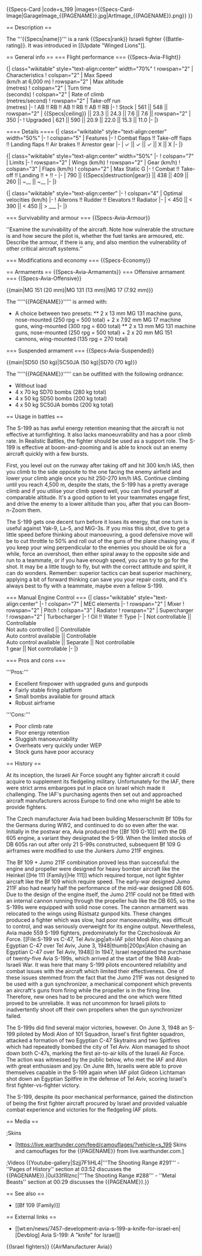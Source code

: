 {{Specs-Card
|code=s_199
|images={{Specs-Card-Image|GarageImage_{{PAGENAME}}.jpg|ArtImage_{{PAGENAME}}.png}}
}}

== Description ==
<!-- ''In the description, the first part should be about the history of and the creation and combat usage of the aircraft, as well as its key features. In the second part, tell the reader about the aircraft in the game. Insert a screenshot of the vehicle, so that if the novice player does not remember the vehicle by name, he will immediately understand what kind of vehicle the article is talking about.'' -->
The '''{{Specs|name}}''' is a rank {{Specs|rank}} Israeli fighter {{Battle-rating}}. It was introduced in [[Update "Winged Lions"]].

== General info ==
=== Flight performance ===
{{Specs-Avia-Flight}}
<!-- ''Describe how the aircraft behaves in the air. Speed, manoeuvrability, acceleration and allowable loads - these are the most important characteristics of the vehicle.'' -->

{| class="wikitable" style="text-align:center" width="70%"
! rowspan="2" | Characteristics
! colspan="2" | Max Speed<br>(km/h at 6,000 m)
! rowspan="2" | Max altitude<br>(metres)
! colspan="2" | Turn time<br>(seconds)
! colspan="2" | Rate of climb<br>(metres/second)
! rowspan="2" | Take-off run<br>(metres)
|-
! AB !! RB !! AB !! RB !! AB !! RB
|-
! Stock
| 561 || 548 || rowspan="2" | {{Specs|ceiling}} || 23.3 || 24.3 || 7.6 || 7.6 || rowspan="2" | 350
|-
! Upgraded
| 621 || 590 || 20.9 || 22.0 || 15.3 || 11.0
|-
|}

==== Details ====
{| class="wikitable" style="text-align:center" width="50%"
|-
! colspan="5" | Features
|-
! Combat flaps !! Take-off flaps !! Landing flaps !! Air brakes !! Arrestor gear
|-
| ✓ || ✓ || ✓ || X || X     <!-- ✓ -->
|-
|}

{| class="wikitable" style="text-align:center" width="50%"
|-
! colspan="7" | Limits
|-
! rowspan="2" | Wings (km/h)
! rowspan="2" | Gear (km/h)
! colspan="3" | Flaps (km/h)
! colspan="2" | Max Static G
|-
! Combat !! Take-off !! Landing !! + !! -
|-
| 790<!--{{Specs|destruction|body}}--> || {{Specs|destruction|gear}} || 438 || 409 || 260 || ~__ || ~__
|-
|}

{| class="wikitable" style="text-align:center"
|-
! colspan="4" | Optimal velocities (km/h)
|-
! Ailerons !! Rudder !! Elevators !! Radiator
|-
| < 450 || < 390 || < 450 || > ___
|-
|}

=== Survivability and armour ===
{{Specs-Avia-Armour}}
<!-- ''Examine the survivability of the aircraft. Note how vulnerable the structure is and how secure the pilot is, whether the fuel tanks are armoured, etc. Describe the armour, if there is any, and also mention the vulnerability of other critical aircraft systems.'' -->
''Examine the survivability of the aircraft. Note how vulnerable the structure is and how secure the pilot is, whether the fuel tanks are armoured, etc. Describe the armour, if there is any, and also mention the vulnerability of other critical aircraft systems.''

=== Modifications and economy ===
{{Specs-Economy}}

== Armaments ==
{{Specs-Avia-Armaments}}
=== Offensive armament ===
{{Specs-Avia-Offensive}}
<!-- ''Describe the offensive armament of the aircraft, if any. Describe how effective the cannons and machine guns are in a battle, and also what belts or drums are better to use. If there is no offensive weaponry, delete this subsection.'' -->
{{main|MG 151 (20 mm)|MG 131 (13 mm)|MG 17 (7.92 mm)}}

The '''''{{PAGENAME}}''''' is armed with:

* A choice between two presets:
** 2 x 13 mm MG 131 machine guns, nose-mounted (250 rpg = 500 total) + 2 x 7.92 mm MG 17 machine guns, wing-mounted (300 rpg = 600 total)
** 2 x 13 mm MG 131 machine guns, nose-mounted (250 rpg = 500 total) + 2 x 20 mm MG 151 cannons, wing-mounted (135 rpg = 270 total)

=== Suspended armament ===
{{Specs-Avia-Suspended}}
<!-- ''Describe the aircraft's suspended armament: additional cannons under the wings, bombs, rockets and torpedoes. This section is especially important for bombers and attackers. If there is no suspended weaponry remove this subsection.'' -->
{{main|SD50 (50 kg)|SC50JA (50 kg)|SD70 (70 kg)}}

The '''''{{PAGENAME}}''''' can be outfitted with the following ordnance:

* Without load
* 4 x 70 kg SD70 bombs (280 kg total)
* 4 x 50 kg SD50 bombs (200 kg total)
* 4 x 50 kg SC50JA bombs (200 kg total)

== Usage in battles ==
<!-- ''Describe the tactics of playing in the aircraft, the features of using aircraft in a team and advice on tactics. Refrain from creating a "guide" - do not impose a single point of view, but instead, give the reader food for thought. Examine the most dangerous enemies and give recommendations on fighting them. If necessary, note the specifics of the game in different modes (AB, RB, SB).'' -->
The S-199 as has awful energy retention meaning that the aircraft is not effective at turnfighting. It also lacks manoeuvrability and has a poor climb rate. In Realistic Battles, the fighter should be used as a support role. The S-199 is effective at boom-and-zooming and is able to knock out an enemy aircraft quickly with a few bursts.

First, you level out on the runway after taking off and hit 300 km/h IAS, then you climb to the side opposite to the one facing the enemy airfield and lower your climb angle once you hit 250-270 km/h IAS. Continue climbing until you reach 4,500 m, despite the stats, the S-199 has a pretty average climb and if you utilise your climb speed well, you can find yourself at comparable altitude. It's a good option to let your teammates engage first, and drive the enemy to a lower altitude than you, after that you can Boom-n-Zoom them.

The S-199 gets one decent turn before it loses its energy, that one turn is useful against Yak-9, La-5, and MiG-3s. If you miss this shot, dive to get a little speed before thinking about manoeuvring, a good defensive move will be to cut throttle to 50% and roll out of the guns of the plane chasing you, if you keep your wing perpendicular to the enemies you should be ok for a while, force an overshoot, then either spiral away to the opposite side and run to a teammate, or if you have enough speed, you can try to go for the shot. It may be a little tough to fly, but with the correct attitude and spirit, it can do wonders. Remember: superior tactics can beat superior machinery, applying a bit of forward thinking can save you your repair costs, and it's always best to fly with a teammate, maybe even a fellow S-199.

=== Manual Engine Control ===
{| class="wikitable" style="text-align:center"
|-
! colspan="7" | MEC elements
|-
! rowspan="2" | Mixer
! rowspan="2" | Pitch
! colspan="3" | Radiator
! rowspan="2" | Supercharger
! rowspan="2" | Turbocharger
|-
! Oil !! Water !! Type
|-
| Not controllable || Controllable<br>Not auto controlled || Controllable<br>Auto control available || Controllable<br>Auto control available || Separate || Not controllable<br>1 gear || Not controllable
|-
|}

=== Pros and cons ===
<!-- ''Summarise and briefly evaluate the vehicle in terms of its characteristics and combat effectiveness. Mark its pros and cons in the bulleted list. Try not to use more than 6 points for each of the characteristics. Avoid using categorical definitions such as "bad", "good" and the like - use substitutions with softer forms such as "inadequate" and "effective".'' -->
'''Pros:'''

* Excellent firepower with upgraded guns and gunpods
* Fairly stable firing platform
* Small bombs available for ground attack
* Robust airframe

'''Cons:'''

* Poor climb rate
* Poor energy retention
* Sluggish manoeuvrability
* Overheats very quickly under WEP
* Stock guns have poor accuracy

== History ==
<!-- ''Describe the history of the creation and combat usage of the aircraft in more detail than in the introduction. If the historical reference turns out to be too long, take it to a separate article, taking a link to the article about the vehicle and adding a block "/History" (example: <nowiki>https://wiki.warthunder.com/(Vehicle-name)/History</nowiki>) and add a link to it here using the <code>main</code> template. Be sure to reference text and sources by using <code><nowiki><ref></ref></nowiki></code>, as well as adding them at the end of the article with <code><nowiki><references /></nowiki></code>. This section may also include the vehicle's dev blog entry (if applicable) and the in-game encyclopedia description (under <code><nowiki>=== In-game description ===</nowiki></code>, also if applicable).'' -->
At its inception, the Israeli Air Force sought any fighter aircraft it could acquire to supplement its fledgeling military. Unfortunately for the IAF, there were strict arms embargoes put in place on Israel which made it challenging. The IAF's purchasing agents then set out and  approached aircraft manufacturers across Europe to find one who might be able to provide fighters.

The Czech manufacturer Avia had been building Messerschmitt Bf 109s for the Germans during WW2, and continued to do so even after the war. Initially in the postwar era, Avia produced the [[Bf 109 G-10]] with the DB 605 engine, a variant they designated the S-99. When the limited stocks of DB 605s ran out after only 21 S-99s constructed, subsequent Bf 109 G airframes were modified to use the Junkers Jumo 211F engines.

The Bf 109 + Jumo 211F combination proved less than successful: the engine and propeller were designed for heavy bomber aircraft like the Heinkel [[He 111 (Family)|He 111]] which required torque, not light fighter aircraft like the Bf 109 which require speed. The early-war designed Jumo 211F also had nearly half the performance of the mid-war designed DB 605. Due to the design of the engine itself, the Jumo 211F could not be fitted with an internal cannon running through the propeller hub like the DB 605, so the S-199s were equipped with solid nose cones. The cannon armament was relocated to the wings using Rüstsatz gunpod kits. These changes produced a fighter which was slow, had poor manoeuvrability, was difficult to control, and was seriously overweight for its engine output. Nevertheless, Avia made 559 S-199 fighters, predominately for the Czechoslovak Air Force.
[[File:S-199 vs C-47, Tel Aviv.jpg|alt=IAF pilot Modi Alon chasing an Egyptian C-47 over Tel Aviv, June 3, 1948|thumb|200px|Alon chasing an Egyptian C-47 over Tel Aviv, 1948]]
In 1947, Israel negotiated the purchase of twenty-five Avia S-199s, which arrived at the start of the 1948 Arab-Israeli War. It was here that many S-199 pilots encountered reliability and combat issues with the aircraft which limited their effectiveness. One of these issues stemmed from the fact that the Jumo 211F was not designed to be used with a gun synchronizer, a mechanical component which prevents an aircraft's guns from firing while the propeller is in the firing line. Therefore, new ones had to be procured and the one which were fitted proved to be unreliable. It was not uncommon for Israeli pilots to inadvertently shoot off their own propellers when the gun synchronizer failed.

The S-199s did find several major victories, however. On June 3, 1948 an S-199 piloted by Modi Alon of 101 Squadron, Israel's first fighter squadron, attacked a formation of two Egyptian C-47 Skytrains and two Spitfires which had repeatedly bombed the city of Tel Aviv. Alon managed to shoot down both C-47s, marking the first air-to-air kills of the Israeli Air Force. The action was witnessed by the public below, who met the IAF and Alon with great enthusiasm and joy. On June 8th, Israelis were able to prove themselves capable in the S-199 again when IAF pilot Gideon Lichtaman shot down an Egyptian Spitfire in the defense of Tel Aviv, scoring Israel's first fighter-vs-fighter victory.

The S-199, despite its poor mechanical performance, gained the distinction of being the first fighter aircraft procured by Israel and provided valuable combat experience and victories for the fledgeling IAF pilots.

== Media ==
<!-- ''Excellent additions to the article would be video guides, screenshots from the game, and photos.'' -->

;Skins

* [https://live.warthunder.com/feed/camouflages/?vehicle=s_199 Skins and camouflages for the {{PAGENAME}} from live.warthunder.com.]

;Videos
{{Youtube-gallery|Szjj7F1iHL4|'''The Shooting Range #291''' - ''Pages of History'' section at 03:52 discusses the {{PAGENAME}}.|0uI33fRlznc|'''The Shooting Range #288''' - ''Metal Beasts'' section at 00:29 discusses the {{PAGENAME}}.}}

== See also ==
<!-- ''Links to the articles on the War Thunder Wiki that you think will be useful for the reader, for example:''
* ''reference to the series of the aircraft;''
* ''links to approximate analogues of other nations and research trees.'' -->

* [[Bf 109 (Family)]]

== External links ==
<!-- ''Paste links to sources and external resources, such as:''
* ''topic on the official game forum;''
* ''other literature.'' -->

* [[wt:en/news/7457-development-avia-s-199-a-knife-for-israel-en|[Devblog] Avia S-199: A "knife" for Israel]]

{{Israel fighters}}
{{AirManufacturer Avia}}